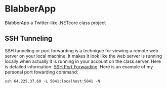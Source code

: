 # BlabberApp

BlabberApp a Twitter-like .NETcore class project

## SSH Tunneling

SSH tunneling or port forwarding is a technique for viewing a remote web server on your local machine.  It makes it look like the web server is running locally when actually it is running in your account on the class server.  Here is detailed information: [SSH Port Forwarding](https://www.ssh.com/ssh/tunneling/example).  Here is an example of my personal port fowarding command:

`ssh 64.225.37.60 -L 5041:localhost:5041 -N`
